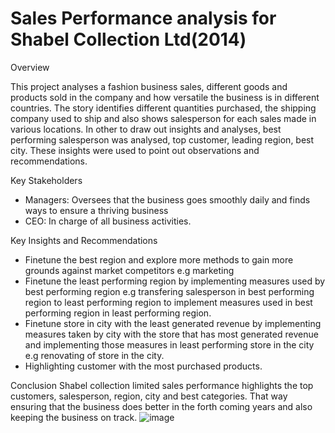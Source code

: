 # Sales Performance analysis for Shabel Collection Ltd(2014)

Overview

This project analyses a fashion business sales, different goods and products sold in the company and how versatile the business is in different countries. The story identifies different quantities purchased, the shipping company used to ship and also shows salesperson for each sales made in various locations. In other to draw out insights and analyses, best performing salesperson was analysed, top customer, leading region, best city. These insights were used to point out observations and recommendations.

Key Stakeholders
* Managers: Oversees that the business goes smoothly daily and finds ways to ensure a thriving business
* CEO: In charge of all business activities.

Key Insights and Recommendations
* Finetune the best region and explore more methods to gain more grounds against market competitors e.g marketing
* Finetune the least performing region by implementing measures used by best performing region e.g transfering salesperson in best performing region to least performing region to implement measures used in best performing region in least performing region.
* Finetune store in city with the least generated revenue by implementing measures taken by city with the store that has most generated revenue and implementing those measures in least performing store in the city e.g renovating of store in the city.
* Highlighting customer with the most purchased products.
  
Conclusion
Shabel collection limited sales performance highlights the top customers, salesperson, region, city and best categories. That way ensuring that the business does better in the forth coming years and also keeping the business on track.
![image](https://github.com/user-attachments/assets/84ce59f5-6ddb-4907-86f0-95472a3fddb5)

